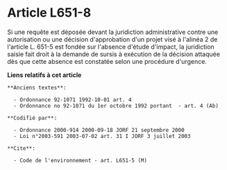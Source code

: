 # Article L651-8

Si une requête est déposée devant la juridiction administrative contre une autorisation ou une décision d'approbation d'un
projet visé à l'alinéa 2 de l'article L. 651-5 est fondée sur l'absence d'étude d'impact, la juridiction saisie fait droit à
la demande de sursis à exécution de la décision attaquée dès que cette absence est constatée selon une procédure d'urgence.

**Liens relatifs à cet article**

	**Anciens textes**:

	  - Ordonnance 92-1071 1992-10-01 art. 4
	  - Ordonnance no 92-1071 du 1er octobre 1992 portant  - art. 4 (Ab)

	**Codifié par**:

	  - Ordonnance 2000-914 2000-09-18 JORF 21 septembre 2000
	  - Loi n°2003-591 2003-07-02 art. 31 I JORF 3 juillet 2003

	**Cite**:

	  - Code de l'environnement - art. L651-5 (M)
